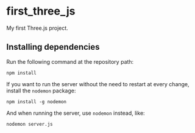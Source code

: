 # first_three_js
My first Three.js project.

## Installing dependencies

Run the following command at the repository path:
```
npm install
```

If you want to run the server without the need to restart at every change, install the `nodemon` package:
```
npm install -g nodemon
```

And when running the server, use `nodemon` instead, like:
```
nodemon server.js
```
